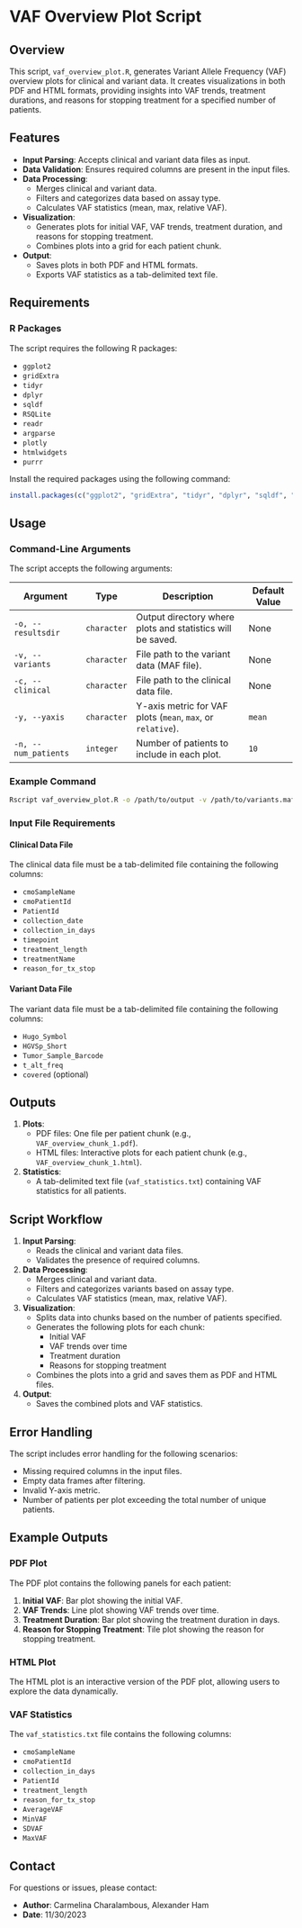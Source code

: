 # VAF Overview Plot Script

## Overview

This script, `vaf_overview_plot.R`, generates Variant Allele Frequency (VAF) overview plots for clinical and variant data. It creates visualizations in both PDF and HTML formats, providing insights into VAF trends, treatment durations, and reasons for stopping treatment for a specified number of patients.

## Features

* **Input Parsing**: Accepts clinical and variant data files as input.
* **Data Validation**: Ensures required columns are present in the input files.
* **Data Processing**:
  * Merges clinical and variant data.
  * Filters and categorizes data based on assay type.
  * Calculates VAF statistics (mean, max, relative VAF).
* **Visualization**:
  * Generates plots for initial VAF, VAF trends, treatment duration, and reasons for stopping treatment.
  * Combines plots into a grid for each patient chunk.
* **Output**:
  * Saves plots in both PDF and HTML formats.
  * Exports VAF statistics as a tab-delimited text file.

## Requirements

### R Packages

The script requires the following R packages:

* `ggplot2`
* `gridExtra`
* `tidyr`
* `dplyr`
* `sqldf`
* `RSQLite`
* `readr`
* `argparse`
* `plotly`
* `htmlwidgets`
* `purrr`

Install the required packages using the following command:

```r
install.packages(c("ggplot2", "gridExtra", "tidyr", "dplyr", "sqldf", "RSQLite", "readr", "argparse", "plotly", "htmlwidgets", "purrr"))
```

## Usage

### Command-Line Arguments

The script accepts the following arguments:

| Argument             | Type        | Description                                                 | Default Value |
| -------------------- | ----------- | ----------------------------------------------------------- | ------------- |
| `-o, --resultsdir`   | `character` | Output directory where plots and statistics will be saved.  | None          |
| `-v, --variants`     | `character` | File path to the variant data (MAF file).                   | None          |
| `-c, --clinical`     | `character` | File path to the clinical data file.                        | None          |
| `-y, --yaxis`        | `character` | Y-axis metric for VAF plots (`mean`, `max`, or `relative`). | `mean`        |
| `-n, --num_patients` | `integer`   | Number of patients to include in each plot.                 | `10`          |

### Example Command

```bash
Rscript vaf_overview_plot.R -o /path/to/output -v /path/to/variants.maf -c /path/to/clinical.tsv -y mean -n 10
```

### Input File Requirements

#### Clinical Data File

The clinical data file must be a tab-delimited file containing the following columns:

* `cmoSampleName`
* `cmoPatientId`
* `PatientId`
* `collection_date`
* `collection_in_days`
* `timepoint`
* `treatment_length`
* `treatmentName`
* `reason_for_tx_stop`

#### Variant Data File

The variant data file must be a tab-delimited file containing the following columns:

* `Hugo_Symbol`
* `HGVSp_Short`
* `Tumor_Sample_Barcode`
* `t_alt_freq`
* `covered` (optional)

## Outputs

1. **Plots**:
   * PDF files: One file per patient chunk (e.g., `VAF_overview_chunk_1.pdf`).
   * HTML files: Interactive plots for each patient chunk (e.g., `VAF_overview_chunk_1.html`).
2. **Statistics**:
   * A tab-delimited text file (`vaf_statistics.txt`) containing VAF statistics for all patients.

## Script Workflow

1. **Input Parsing**:
   * Reads the clinical and variant data files.
   * Validates the presence of required columns.
2. **Data Processing**:
   * Merges clinical and variant data.
   * Filters and categorizes variants based on assay type.
   * Calculates VAF statistics (mean, max, relative VAF).
3. **Visualization**:
   * Splits data into chunks based on the number of patients specified.
   * Generates the following plots for each chunk:
     * Initial VAF
     * VAF trends over time
     * Treatment duration
     * Reasons for stopping treatment
   * Combines the plots into a grid and saves them as PDF and HTML files.
4. **Output**:
   * Saves the combined plots and VAF statistics.

## Error Handling

The script includes error handling for the following scenarios:

* Missing required columns in the input files.
* Empty data frames after filtering.
* Invalid Y-axis metric.
* Number of patients per plot exceeding the total number of unique patients.

## Example Outputs

### PDF Plot

The PDF plot contains the following panels for each patient:

1. **Initial VAF**: Bar plot showing the initial VAF.
2. **VAF Trends**: Line plot showing VAF trends over time.
3. **Treatment Duration**: Bar plot showing the treatment duration in days.
4. **Reason for Stopping Treatment**: Tile plot showing the reason for stopping treatment.

### HTML Plot

The HTML plot is an interactive version of the PDF plot, allowing users to explore the data dynamically.

### VAF Statistics

The `vaf_statistics.txt` file contains the following columns:

* `cmoSampleName`
* `cmoPatientId`
* `collection_in_days`
* `PatientId`
* `treatment_length`
* `reason_for_tx_stop`
* `AverageVAF`
* `MinVAF`
* `SDVAF`
* `MaxVAF`

## Contact

For questions or issues, please contact:

* **Author**: Carmelina Charalambous, Alexander Ham
* **Date**: 11/30/2023
